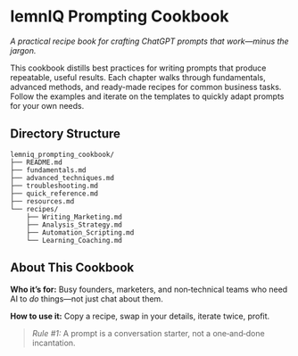 # lemn**IQ** Prompting Cookbook

*A practical recipe book for crafting ChatGPT prompts that work—minus the jargon.*

This cookbook distills best practices for writing prompts that produce repeatable,
useful results. Each chapter walks through fundamentals, advanced methods, and
ready-made recipes for common business tasks. Follow the examples and iterate on
the templates to quickly adapt prompts for your own needs.

## Directory Structure
```
lemniq_prompting_cookbook/
├── README.md
├── fundamentals.md
├── advanced_techniques.md
├── troubleshooting.md
├── quick_reference.md
├── resources.md
└── recipes/
    ├── Writing_Marketing.md
    ├── Analysis_Strategy.md
    ├── Automation_Scripting.md
    └── Learning_Coaching.md
```
## About This Cookbook
**Who it’s for:** Busy founders, marketers, and non‑technical teams who need AI to *do* things—not just chat about them.

**How to use it:** Copy a recipe, swap in your details, iterate twice, profit.

> *Rule #1:* A prompt is a conversation starter, not a one‑and‑done incantation.
